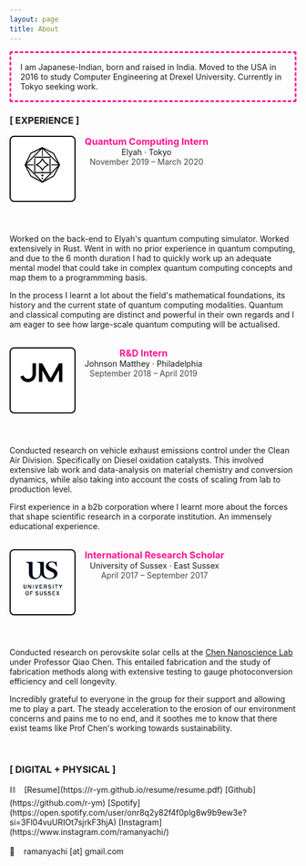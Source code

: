 ```yaml
---
layout: page
title: About
---
```

<style>

.job-list {
        list-style: none;
        padding-left: 0;
      }

.job-list li:not(:first-child) {
        margin-top: 2rem;
      }

.job-header {
        display: flex;
      }

.job-logo-container {
        height: 5rem;
        width: 5rem;
        /* margin-top: 0.275rem; align optically with job title */
        margin-right: 1rem;
        border: 2px solid;
        padding: 1rem;
        border-radius: 8px;
        border-color: black;
        background-color: #fff;
      }

.about-container {
        /* margin-top: 0.275rem; align optically with job title */
        border: 3px dashed;
        padding: 1rem;
        border-radius: 3px;
        border-color: rgb(255,20,147);
      }

.job-logo {
        /* display: block; */
        width: 100%;
        object-fit: cover;
      }
.job-title {
        margin: 0;
        color: rgb(255,20,147);
      }

.job-period {
        font-size: 0.875rem;
        opacity: 0.8;
}
</style>
<p class="about-container">
I am Japanese-Indian, born and raised in India. Moved to the USA in 2016 to study Computer Engineering at Drexel University. Currently in Tokyo seeking work. 
</p>
<h3>[ EXPERIENCE ]</h3>
 <ul class="job-list">
            <li>
              <header class="job-header">
                <picture class="job-logo-container">
                  <img src="/images/work/elyah.png" class="job-logo" alt="Elyah" />
                </picture>
                <div>
                  <h3 class="job-title">Quantum Computing Intern</h3>
                  <div>Elyah · Tokyo</div>
                  <div class="job-period">November 2019 – March 2020</div>
                </div>
              </header>
              <div>
                <p>
                Worked on the back-end to Elyah's quantum computing simulator. Worked extensively in Rust. Went in with no prior experience in quantum computing, and due to the 6 month duration I had to quickly work up an adequate mental model that could take in complex quantum computing concepts and map them to a programmming basis.
                </p>
                <p>
                In the process I learnt a lot about the field's mathematical foundations, its history and the current state of quantum computing modalities. Quantum and classical computing are distinct and powerful in their own regards and I am eager to see how large-scale quantum computing will be actualised.
                </p>
              </div>
            </li>
            <li>
              <header class="job-header">
                <picture class="job-logo-container">
                  <img src="/images/work/jm.png" class="job-logo" alt="JM" />
                </picture>
                <div>
                  <h3 class="job-title">R&D Intern</h3>
                  <div>Johnson Matthey · Philadelphia</div>
                  <div class="job-period">September 2018 – April 2019</div>
                </div>
              </header>
              <div>
                <p>
                 Conducted research on vehicle exhaust emissions control under the Clean Air Division. Specifically on Diesel oxidation catalysts. This involved extensive lab work and data-analysis on material chemistry and conversion dynamics, while also taking into account the costs of scaling from lab to production level.
                </p>
                <p>
                  First experience in a b2b corporation where I learnt more about the forces that shape scientific research in a corporate institution. An immensely educational experience.
                </p>
              </div>
            </li>
            <li>
              <header class="job-header">
                <picture class="job-logo-container">
                  <img src="/images/work/uofs.png" class="job-logo" alt="Sussex" />
                </picture>
                <div>
                  <h3 class="job-title">International Research Scholar</h3>
                  <div>University of Sussex · East Sussex</div>
                  <div class="job-period">April 2017 – September 2017</div>
                </div>
              </header>
              <div>
                <p>
                  Conducted research on perovskite solar cells at the <a href="http://users.sussex.ac.uk/~qc25/index.html" style="font-weight:normal">Chen Nanoscience Lab</a> under Professor Qiao Chen. This entailed fabrication and the study of fabrication methods along with extensive testing to gauge photoconversion efficiency and cell longevity.
                </p>
                <p>
                  Incredibly grateful to everyone in the group for their support and allowing me to play a part. The steady acceleration to the erosion of our environment concerns and pains me to no end, and it soothes me to know that there exist teams like Prof Chen's working towards sustainability.
                </p>
              </div>
            </li>
          </ul>

<br>

<h3>[ DIGITAL + PHYSICAL ]</h3>
&#x26D3; &nbsp; &nbsp;[Resume](https://r-ym.github.io/resume/resume.pdf) [Github](https://github.com/r-ym) [Spotify](https://open.spotify.com/user/onr8q2y82f4f0plg8w9b9ew3e?si=3Fl04vuURIOt7sjrkF3hjA) [Instagram](https://www.instagram.com/ramanyachi/)
<br>
<br>
&#x1f48c; &nbsp; &nbsp;ramanyachi [at] gmail.com
